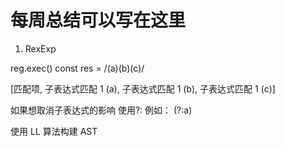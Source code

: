 # 每周总结可以写在这里

1. RexExp

reg.exec()
const res = /(a)(b)(c)/

[匹配项, 子表达式匹配 1 (a), 子表达式匹配 1 (b), 子表达式匹配 1 (c)]

如果想取消子表达式的影响 使用?: 例如： (?:a)

使用 LL 算法构建 AST
